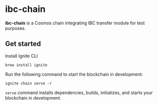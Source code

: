 # ibc-chain

**ibc-chain** is a Cosmos chain integrating IBC transfer module for test purposes.

## Get started

Install Ignite CLI

```
brew install ignite
```

Run the following command to start the blockchain in development:

```
ignite chain serve -r
```

`serve` command installs dependencies, builds, initializes, and starts your blockchain in development.
